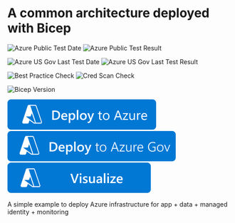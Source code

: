 # A common architecture deployed with Bicep

![Azure Public Test Date](https://azurequickstartsservice.blob.core.windows.net/badges/quickstarts/microsoft.web/web-app-managed-identity-sql-db/PublicLastTestDate.svg)
![Azure Public Test Result](https://azurequickstartsservice.blob.core.windows.net/badges/quickstarts/microsoft.web/web-app-managed-identity-sql-db/PublicDeployment.svg)

![Azure US Gov Last Test Date](https://azurequickstartsservice.blob.core.windows.net/badges/quickstarts/microsoft.web/web-app-managed-identity-sql-db/FairfaxLastTestDate.svg)
![Azure US Gov Last Test Result](https://azurequickstartsservice.blob.core.windows.net/badges/quickstarts/microsoft.web/web-app-managed-identity-sql-db/FairfaxDeployment.svg)

![Best Practice Check](https://azurequickstartsservice.blob.core.windows.net/badges/quickstarts/microsoft.web/web-app-managed-identity-sql-db/BestPracticeResult.svg)
![Cred Scan Check](https://azurequickstartsservice.blob.core.windows.net/badges/quickstarts/microsoft.web/web-app-managed-identity-sql-db/CredScanResult.svg)

![Bicep Version](https://azurequickstartsservice.blob.core.windows.net/badges/quickstarts/microsoft.web/web-app-managed-identity-sql-db/BicepVersion.svg)

[![Deploy To Azure](https://raw.githubusercontent.com/Azure/azure-quickstart-templates/master/1-CONTRIBUTION-GUIDE/images/deploytoazure.svg?sanitize=true)](https://portal.azure.com/#create/Microsoft.Template/uri/https%3A%2F%2Fraw.githubusercontent.com%2FAzure%2Fazure-quickstart-templates%2Fmaster%2Fquickstarts%2Fmicrosoft.web%2Fweb-app-managed-identity-sql-db%2Fazuredeploy.json)
[![Deploy To Azure US Gov](https://raw.githubusercontent.com/Azure/azure-quickstart-templates/master/1-CONTRIBUTION-GUIDE/images/deploytoazuregov.svg?sanitize=true)](https://portal.azure.us/#create/Microsoft.Template/uri/https%3A%2F%2Fraw.githubusercontent.com%2FAzure%2Fazure-quickstart-templates%2Fmaster%2Fquickstarts%2Fmicrosoft.web%2Fweb-app-managed-identity-sql-db%2Fazuredeploy.json)
[![Visualize](https://raw.githubusercontent.com/Azure/azure-quickstart-templates/master/1-CONTRIBUTION-GUIDE/images/visualizebutton.svg?sanitize=true)](http://armviz.io/#/?load=https%3A%2F%2Fraw.githubusercontent.com%2FAzure%2Fazure-quickstart-templates%2Fmaster%2Fquickstarts%2Fmicrosoft.web%2Fweb-app-managed-identity-sql-db%2Fazuredeploy.json)

A simple example to deploy Azure infrastructure for app + data + managed identity + monitoring
